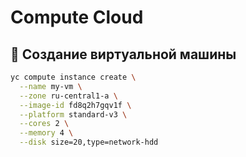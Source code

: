 # Compute Cloud

## 🚀 Создание виртуальной машины
```bash
yc compute instance create \
  --name my-vm \
  --zone ru-central1-a \
  --image-id fd8q2h7gqv1f \
  --platform standard-v3 \
  --cores 2 \
  --memory 4 \
  --disk size=20,type=network-hdd
